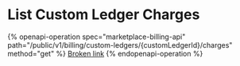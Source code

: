 # List Custom Ledger Charges

{% openapi-operation spec="marketplace-billing-api" path="/public/v1/billing/custom-ledgers/{customLedgerId}/charges" method="get" %}
[Broken link](broken-reference)
{% endopenapi-operation %}
